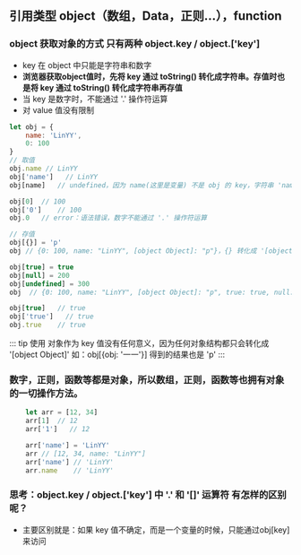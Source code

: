 ## 引用类型 object（数组，Data，正则...），function
### object 获取对象的方式 只有两种 object.key / object.['key']
* key 在 object 中只能是字符串和数字
* **浏览器获取object值时，先将 key 通过 toString() 转化成字符串。存值时也是将 key 通过 toString() 转化成字符串再存值**
* 当 key 是数字时，不能通过 '.' 操作符运算
* 对 value 值没有限制

``` js
let obj = {
    name: 'LinYY',
    0: 100
}
// 取值
obj.name // LinYY
obj['name']   // LinYY
obj[name]   // undefined，因为 name(这里是变量) 不是 obj 的 key，字符串 'name' 才是

obj[0]  // 100
obj['0']    // 100
obj.0   // error：语法错误，数字不能通过 '.' 操作符运算

// 存值
obj[{}] = 'p'
obj // {0: 100, name: "LinYY", [object Object]: "p"}，{} 转化成 '[object Object]' 字符串原因就是浏览器先使用 toString() 转化成的字符串。

obj[true] = true  
obj[null] = 200
obj[undefined] = 300
obj  // {0: 100, name: "LinYY", [object Object]: "p", true: true, null: 200, undefined: 300}

obj[true]   // true
obj['true']   // true
obj.true    // true
```
::: tip
    使用 对象作为 key 值没有任何意义，因为任何对象结构都只会转化成 '[object Object]'
    如：obj[{obj: '一一'}] 得到的结果也是 'p'
:::

### 数字，正则，函数等都是对象，所以数组，正则，函数等也拥有对象的一切操作方法。
``` js
    let arr = [12, 34]
    arr[1]  // 12
    arr['1']   // 12

    arr['name'] = 'LinYY'
    arr // [12, 34, name: "LinYY"]
    arr['name'] // 'LinYY'
    arr.name    // 'LinYY'
```
### 思考：object.key / object.['key'] 中 '.' 和 '[]' 运算符 有怎样的区别呢？
+ 主要区别就是：如果 key 值不确定，而是一个变量的时候，只能通过obj[key]来访问
